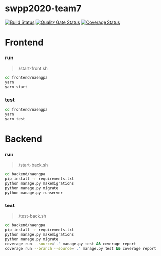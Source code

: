 # swpp2020-team7
  [![Build Status](https://travis-ci.org/swsnu/swpp2020-team7.svg?branch=master)](https://travis-ci.org/swsnu/swpp2020-team7) [![Quality Gate Status](https://sonarcloud.io/api/project_badges/measure?project=swsnu_swpp2020-team7&metric=alert_status)](https://sonarcloud.io/dashboard?id=swsnu_swpp2020-team7) [![Coverage Status](https://coveralls.io/repos/github/swsnu/swpp2020-team7/badge.svg?branch=master)](https://coveralls.io/github/swsnu/swpp2020-team7?branch=master) 

# Frontend  
### run  
> ./start-front.sh

```Bash
cd frontend/naengpa
yarn
yarn start
```

### test
```Bash
cd frontend/naengpa
yarn
yarn test
```

# Backend
### run
> ./start-back.sh

```Bash
cd backend/naengpa 
pip install -r requirements.txt 
python manage.py makemigrations
python manage.py migrate
python manage.py runserver 
```

### test 
> ./test-back.sh

```Bash
cd backend/naengpa 
pip install -r requirements.txt 
python manage.py makemigrations 
python manage.py migrate
coverage run --source='.' manage.py test && coverage report
coverage run --branch --source='.' manage.py test && coverage report
```
